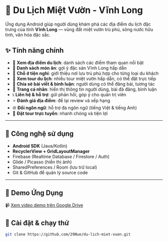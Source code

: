 # 🌴 Du Lịch Miệt Vườn - Vĩnh Long
Ứng dụng Android giúp người dùng khám phá các địa điểm du lịch đặc trưng của tỉnh **Vĩnh Long** — vùng đất miệt vườn trù phú, sông nước hữu tình, văn hóa đặc sắc.
## ✨ Tính năng chính

- 📍 **Xem địa điểm du lịch**: danh sách các điểm tham quan nổi bật
- 🍜 **Danh sách món ăn**: gợi ý đặc sản Vĩnh Long hấp dẫn
- 🏡 **Chỗ ở tiện nghi**: giới thiệu nơi lưu trú phù hợp cho từng loại du khách
- 🧭 **Xem tour du lịch**: nhiều tour miệt vườn hấp dẫn, có thể đặt trực tiếp
- 💬 **Chia sẻ bài viết & bình luận**: người dùng có thể đăng bài, tương tác
- 👤 **Trang cá nhân**: hiển thị thông tin người dùng, bài đã đăng, bình luận
- 📞 **Liên hệ & hỗ trợ**: gửi phản hồi, góp ý cho quản trị viên
- ⭐ **Đánh giá địa điểm**: để lại review và xếp hạng
- 🌐 **Đổi ngôn ngữ**: hỗ trợ đa ngôn ngữ (tiếng Việt & tiếng Anh)
- 🧳 **Đặt tour trực tuyến**: nhanh chóng và tiện lợi
---
## 🧰 Công nghệ sử dụng

- **Android SDK** (Java/Kotlin)
- **RecyclerView + GridLayoutManager**
- Firebase (Realtime Database / Firestore / Auth)
- Glide / Picasso (hiển thị ảnh)
- SharedPreferences / Room (lưu trữ local)
- Git & GitHub để quản lý source code
---
## 🎥 Demo Ứng Dụng
📹 [Xem video demo trên Google Drive](https://drive.google.com/file/d/1HBiCwwzaSblmfWstPiNMlg4JPZf9vQwT/view?usp=drive_link)
## 🚀 Cài đặt & chạy thử
```bash
git clone https://github.com/29Nue/du-lich-miet-vuon.git
